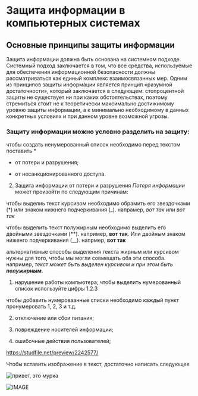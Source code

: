 # Защита информации в компьютерных системах
## Основные принципы защиты информации
Защита информации должна быть основана на системном подходе. Системный подход заключается в том, что все средства, используемые для обеспечения информационной безопасности должны рассматриваться как единый комплекс взаимосвязанных мер. Одним из принципов защиты информации является принцип «разумной достаточности», который заключается в следующем: стопроцентной защиты не существует ни при каких обстоятельствах, поэтому стремиться стоит не к теоретически максимально достижимому уровню защиты информации, а к минимально необходимому в данных конкретных условиях и при данном уровне возможной угрозы.

### Защиту информации можно условно разделить на защиту:

чтобы создать ненумерованный список необходимо перед текстом поставить *

* от потери и разрушения;

* от несанкционированного доступа.

2. Защита информации от потери и разрушения
*Потеря информации*  может произойти по следующим причинам:

чтобы выделиь текст курсивом необходимо обрамить его звездочками (*) или знаком нижнего подчеркивания (_). напрамер, *вот так* или _вот так_

чтобы выделить текст полужирным необходимо выделить его двойными звездочками (**). например, **вот так**. Или двойным знаком ниженго подчеркивания (__). напрмер, __вот так__

альтернативные способы выделения текста жирным или курсивом нужны для того, чтобы мы могли совмещать оба эти способа. например, _текст может быть выделен курсивом и при этом быть **полужирным**_.


1. нарушение работы компьютера;
чтобы выделить нумерованный список используйте цифры 1.2.3

чтобы добавить нумероваанные списки необходимо  каждый пункт пронумеровать 1, 2, 3 и т.д.

2. отключение или сбои питания;

3. повреждение носителей информации;

4. ошибочные действия пользователей;




<https://studfile.net/preview/2242577/>

Чтобы вставить изображение в текст, достаточно написать следующее

![привет, это мурка](murka.jpg)

![IMAGE](https://yandex.ru/images/search?pos=7&img_url=http%3A%2F%2Fkartinkin.net%2Fuploads%2Fposts%2F2022-03%2F1648492428_19-kartinkin-net-p-kartinki-na-temu-informatsionnaya-bezopasn-20.jpg&text=%D0%B7%D0%B0%D1%89%D0%B8%D1%82%D0%B0%20%D0%B8%D0%BD%D1%84%D0%BE%D1%80%D0%BC%D0%B0%D1%86%D0%B8%D0%B8%20%D0%BA%D0%B0%D1%80%D1%82%D0%B8%D0%BD%D0%BA%D0%B0&lr=44&rpt=simage&source=serp)
